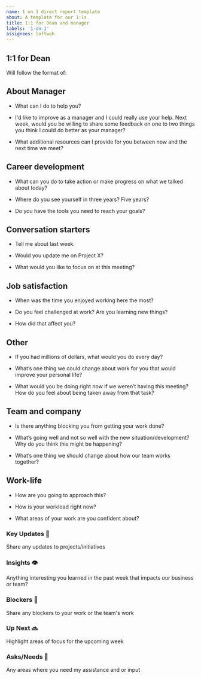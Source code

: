 ```yaml
---
name: 1 on 1 direct report template
about: A template for our 1:1s
title: 1:1 for Dean and manager
labels: '1-on-1'
assignees: loftwah
---
```


## 1:1 for Dean

Will follow the format of:

<!-- start of questions -->
## About Manager

- What can I do to help you?

- I'd like to improve as a manager and I could really use your help. Next week, would you be willing to share some feedback on one to two things you think I could do better as your manager?

- What additional resources can I provide for you between now and the next time we meet?

## Career development

- What can you do to take action or make progress on what we talked about today?

- Where do you see yourself in three years? Five years?

- Do you have the tools you need to reach your goals?

## Conversation starters

- Tell me about last week.

- Would you update me on Project X?

- What would you like to focus on at this meeting?

## Job satisfaction

- When was the time you enjoyed working here the most?

- Do you feel challenged at work? Are you learning new things?

- How did that affect you?

## Other

- If you had millions of dollars, what would you do every day?

- What’s one thing we could change about work for you that would improve your personal life?

- What would you be doing right now if we weren’t having this meeting? How do you feel about being taken away from that task?

## Team and company

- Is there anything blocking you from getting your work done?

- What’s going well and not so well with the new situation/development? Why do you think this might be happening?

- What’s one thing we should change about how our team works together?

## Work-life

- How are you going to approach this?

- How is your workload right now?

- What areas of your work are you confident about?

<!-- end of questions -->
### Key Updates 🔑

Share any updates to projects/initiatives

### Insights 👁

Anything interesting you learned in the past week that impacts our business or team?

### Blockers 🛑

Share any blockers to your work or the team's work

### Up Next 🔜

Highlight areas of focus for the upcoming week

### Asks/Needs 💬

Any areas where you need my assistance and or input
